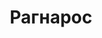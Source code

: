 ---
sidebar_position: 8
title: Рагнарос
description: Описание и тактика на Рагнароса
image: /img/fl/Rag/Ragnaros_the_Firelord.jpg
---